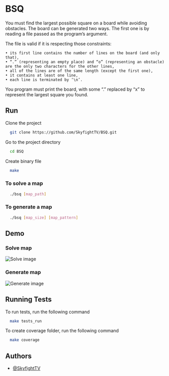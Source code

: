 
# BSQ

You must find the largest possible square on a board while avoiding obstacles.
The board can be generated two ways. The first one is by reading a file passed as the program’s argument.

The file is valid if it is respecting those constraints:

    • its first line contains the number of lines on the board (and only that),
    • “.” (representing an empty place) and “o” (representing an obstacle) are the only two characters for the other lines,
    • all of the lines are of the same length (except the first one),
    • it contains at least one line,
    • each line is terminated by ‘\n’.
You program must print the board, with some “.” replaced by “x” to represent the largest square you found.


## Run

Clone the project

```bash
  git clone https://github.com/SkyfightTV/BSQ.git
```

Go to the project directory

```bash
  cd BSQ
```

Create binary file

```bash
  make 
```

### To solve a map

```bash
  ./bsq [map_path]
```

### To generate a map

```bash
  ./bsq [map_size] [map_pattern]
```


## Demo

### Solve map

![Solve image](https://cdn.discordapp.com/attachments/820068689264246814/1081326877756625058/image.png)

### Generate map

![Generate image](https://cdn.discordapp.com/attachments/820068689264246814/1081327112549585007/image.png)

## Running Tests

To run tests, run the following command

```bash
  make tests_run
```

To create coverage folder, run the following command

```bash
  make coverage
```
## Authors

- [@SkyfightTV](https://github.com/SkyfightTV)
